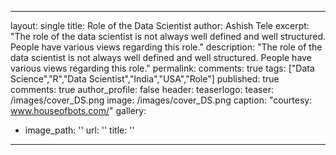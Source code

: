
---
layout: single
title: Role of the Data Scientist
author: Ashish Tele
excerpt: "The role of the data scientist is not always well defined and well structured. People have various views regarding this role."
description: "The role of the data scientist is not always well defined and well structured. People have various views regarding this role."
permalink:
comments: true
tags: ["Data Science","R","Data Scientist","India","USA","Role"]
published: true
comments: true
author_profile: false
header:
  teaserlogo:
  teaser: /images/cover_DS.png
  image: /images/cover_DS.png
  caption: "courtesy: www.houseofbots.com/"
gallery:

  - image_path: ''
    url: ''
    title: ''
---
